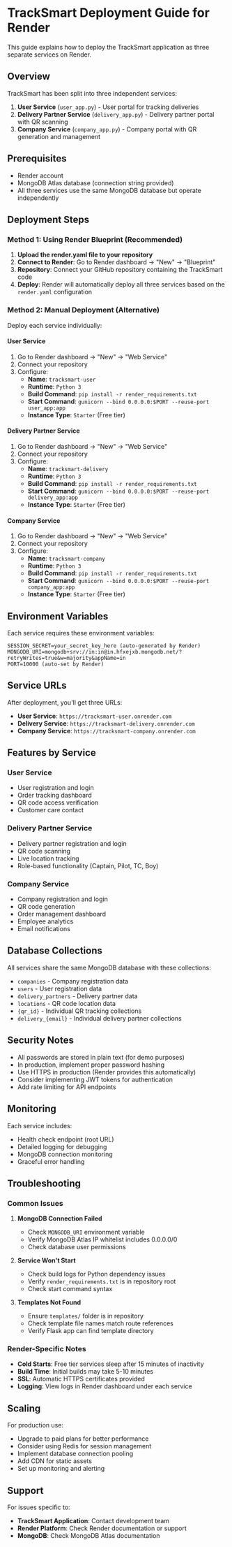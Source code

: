 # TrackSmart Deployment Guide for Render

This guide explains how to deploy the TrackSmart application as three separate services on Render.

## Overview

TrackSmart has been split into three independent services:
1. **User Service** (`user_app.py`) - User portal for tracking deliveries
2. **Delivery Partner Service** (`delivery_app.py`) - Delivery partner portal with QR scanning
3. **Company Service** (`company_app.py`) - Company portal with QR generation and management

## Prerequisites

- Render account
- MongoDB Atlas database (connection string provided)
- All three services use the same MongoDB database but operate independently

## Deployment Steps

### Method 1: Using Render Blueprint (Recommended)

1. **Upload the render.yaml file to your repository**
2. **Connect to Render**: Go to Render dashboard → "New" → "Blueprint"
3. **Repository**: Connect your GitHub repository containing the TrackSmart code
4. **Deploy**: Render will automatically deploy all three services based on the `render.yaml` configuration

### Method 2: Manual Deployment (Alternative)

Deploy each service individually:

#### User Service
1. Go to Render dashboard → "New" → "Web Service"
2. Connect your repository
3. Configure:
   - **Name**: `tracksmart-user`
   - **Runtime**: `Python 3`
   - **Build Command**: `pip install -r render_requirements.txt`
   - **Start Command**: `gunicorn --bind 0.0.0.0:$PORT --reuse-port user_app:app`
   - **Instance Type**: `Starter` (Free tier)

#### Delivery Partner Service
1. Go to Render dashboard → "New" → "Web Service"
2. Connect your repository
3. Configure:
   - **Name**: `tracksmart-delivery`
   - **Runtime**: `Python 3`
   - **Build Command**: `pip install -r render_requirements.txt`
   - **Start Command**: `gunicorn --bind 0.0.0.0:$PORT --reuse-port delivery_app:app`
   - **Instance Type**: `Starter` (Free tier)

#### Company Service
1. Go to Render dashboard → "New" → "Web Service"
2. Connect your repository
3. Configure:
   - **Name**: `tracksmart-company`
   - **Runtime**: `Python 3`
   - **Build Command**: `pip install -r render_requirements.txt`
   - **Start Command**: `gunicorn --bind 0.0.0.0:$PORT --reuse-port company_app:app`
   - **Instance Type**: `Starter` (Free tier)

## Environment Variables

Each service requires these environment variables:

```
SESSION_SECRET=your_secret_key_here (auto-generated by Render)
MONGODB_URI=mongodb+srv://in:in@in.hfxejxb.mongodb.net/?retryWrites=true&w=majority&appName=in
PORT=10000 (auto-set by Render)
```

## Service URLs

After deployment, you'll get three URLs:
- **User Service**: `https://tracksmart-user.onrender.com`
- **Delivery Service**: `https://tracksmart-delivery.onrender.com`  
- **Company Service**: `https://tracksmart-company.onrender.com`

## Features by Service

### User Service
- User registration and login
- Order tracking dashboard
- QR code access verification
- Customer care contact

### Delivery Partner Service
- Delivery partner registration and login
- QR code scanning
- Live location tracking
- Role-based functionality (Captain, Pilot, TC, Boy)

### Company Service
- Company registration and login
- QR code generation
- Order management dashboard
- Employee analytics
- Email notifications

## Database Collections

All services share the same MongoDB database with these collections:
- `companies` - Company registration data
- `users` - User registration data
- `delivery_partners` - Delivery partner data
- `locations` - QR code location data
- `{qr_id}` - Individual QR tracking collections
- `delivery_{email}` - Individual delivery partner collections

## Security Notes

- All passwords are stored in plain text (for demo purposes)
- In production, implement proper password hashing
- Use HTTPS in production (Render provides this automatically)
- Consider implementing JWT tokens for authentication
- Add rate limiting for API endpoints

## Monitoring

Each service includes:
- Health check endpoint (root URL)
- Detailed logging for debugging
- MongoDB connection monitoring
- Graceful error handling

## Troubleshooting

### Common Issues

1. **MongoDB Connection Failed**
   - Check `MONGODB_URI` environment variable
   - Verify MongoDB Atlas IP whitelist includes 0.0.0.0/0
   - Check database user permissions

2. **Service Won't Start**
   - Check build logs for Python dependency issues
   - Verify `render_requirements.txt` is in repository root
   - Check start command syntax

3. **Templates Not Found**
   - Ensure `templates/` folder is in repository
   - Check template file names match route references
   - Verify Flask app can find template directory

### Render-Specific Notes

- **Cold Starts**: Free tier services sleep after 15 minutes of inactivity
- **Build Time**: Initial builds may take 5-10 minutes
- **SSL**: Automatic HTTPS certificates provided
- **Logging**: View logs in Render dashboard under each service

## Scaling

For production use:
- Upgrade to paid plans for better performance
- Consider using Redis for session management
- Implement database connection pooling
- Add CDN for static assets
- Set up monitoring and alerting

## Support

For issues specific to:
- **TrackSmart Application**: Contact development team
- **Render Platform**: Check Render documentation or support
- **MongoDB**: Check MongoDB Atlas documentation